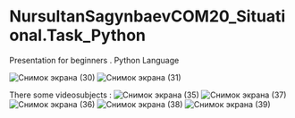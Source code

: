 # NursultanSagynbaevCOM20_Situational.Task_Python


Presentation for beginners . Python Language

![Снимок экрана (30)](https://github.com/Nursultan15/NursultanSagynbaevCOM20_ST_Python/assets/73534336/5ee4e6ec-fbcb-400c-8901-d672e54c5556)
![Снимок экрана (31)](https://github.com/Nursultan15/NursultanSagynbaevCOM20_ST_Python/assets/73534336/4e0e0e2a-36ad-4c06-8233-fb95769b9813)

There some videosubjects :
![Снимок экрана (35)](https://github.com/Nursultan15/NursultanSagynbaevCOM20_ST_Python/assets/73534336/e6a0abe9-1f57-4056-aae5-352c08a75e6e)
![Снимок экрана (37)](https://github.com/Nursultan15/NursultanSagynbaevCOM20_ST_Python/assets/73534336/3b81189c-f855-4521-96b2-8527d94222a3)
![Снимок экрана (36)](https://github.com/Nursultan15/NursultanSagynbaevCOM20_ST_Python/assets/73534336/cb5a2092-e2df-440b-b1ca-b0db4dbef1ad)
![Снимок экрана (38)](https://github.com/Nursultan15/NursultanSagynbaevCOM20_ST_Python/assets/73534336/8016c6e3-1b53-411e-ac38-11fc86d1e843)
![Снимок экрана (39)](https://github.com/Nursultan15/NursultanSagynbaevCOM20_ST_Python/assets/73534336/867dbd68-d13e-4d5d-87d1-6e14e206f506)

